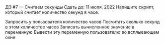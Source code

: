 ДЗ #7 — Считаем секунды
Сдать до: 11 июля, 2022
Напишите скрипт, который считает количество секунд в часе.

Запросить у пользователя количество часов
Посчитать сколько секунд в этом количестве часов
Записать вычисленное значение в переменную
Вывести эту переменную пользователю во всплывающем окне
